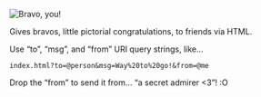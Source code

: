 ![Bravo, you!](https://dl.dropboxusercontent.com/u/379970/bravo.png)

Gives bravos, little pictorial congratulations, to friends via HTML.

Use “to”, “msg”, and “from” URI query strings, like… 

`index.html?to=@person&msg=Way%20to%20go!&from=@me`

Drop the “from” to send it from… “a secret admirer <3”! :O
